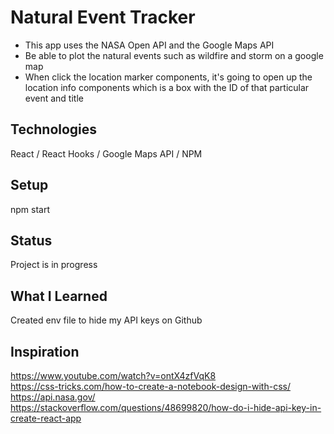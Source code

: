 # Natural Event Tracker
- This app uses the NASA Open API and the Google Maps API
- Be able to plot the natural events such as wildfire and storm on a google map
- When click the location marker components, it's going to open up the location info components which is a box with the ID of that particular event and title
## Technologies
React / React Hooks / Google Maps API / NPM
## Setup
npm start
## Status
Project is in progress
## What I Learned
Created env file to hide my API keys on Github
## Inspiration
https://www.youtube.com/watch?v=ontX4zfVqK8<br />
https://css-tricks.com/how-to-create-a-notebook-design-with-css/<br />
https://api.nasa.gov/<br />
https://stackoverflow.com/questions/48699820/how-do-i-hide-api-key-in-create-react-app
